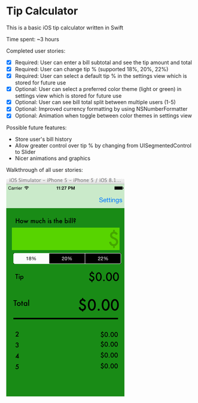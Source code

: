 # Tip Calculator

This is a basic iOS tip calculator written in Swift

Time spent: ~3 hours 

Completed user stories:

 * [x] Required: User can enter a bill subtotal and see the tip amount and total
 * [x] Required: User can change tip % (supported 18%, 20%, 22%)
 * [x] Required: User can select a default tip % in the settings view which is
   stored for future use
 * [x] Optional: User can select a preferred color theme (light or green) in
   settings view which is stored for future use
 * [x] Optional: User can see bill total split between multiple users (1-5)
 * [x] Optional: Improved currency formatting by using NSNumberFormatter
 * [x] Optional: Animation when toggle between color themes in settings view

Possible future features:

 * Store user's bill history
 * Allow greater control over tip % by changing from UISegmentedControl to
   Slider
 * Nicer animations and graphics

Walkthrough of all user stories:

![Video Walkthrough](anim_tip_calculator.gif) 
